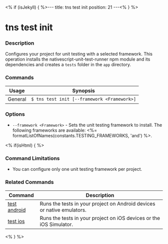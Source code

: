 <% if (isJekyll) { %>---
title: tns test init
position: 21
---<% } %>

# tns test init

### Description

Configures your project for unit testing with a selected framework. This operation installs the nativescript-unit-test-runner npm module and its dependencies and creates a `tests` folder in the `app` directory.

### Commands

Usage | Synopsis
------|-------
General | `$ tns test init [--framework <Framework>]`

### Options

* `--framework <Framework>` - Sets the unit testing framework to install. The following frameworks are available: <%= formatListOfNames(constants.TESTING_FRAMEWORKS, 'and') %>.

<% if(isHtml) { %>

### Command Limitations

* You can configure only one unit testing framework per project.

### Related Commands

Command | Description
--------|------------
[test android](test-android.html) | Runs the tests in your project on Android devices or native emulators. 
[test ios](test-ios.html) | Runs the tests in your project on iOS devices or the iOS Simulator.
<% } %>
